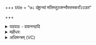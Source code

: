 +++
title = "७८ दंष्ट्राभ्यां मलिम्लूञ्जम्भ्यैस्तस्कराँ२ऽउत"

+++
<details><summary>पदपाठः - दयानन्दादि</summary>

दꣳष्ट्रा॑भ्याम्। म॒लिम्लू॑न्। जम्भ्यैः॑। तस्क॑रान्। उ॒त। हनु॑भ्या॒मिति॒ हनु॑ऽभ्याम्। स्ते॒नान्। भ॒ग॒व॒ इति॑ भगऽवः। तान्। त्वम्। खा॒द॒। सुखा॑दिता॒निति॒ सुऽखा॑दितान्। ७८।
</details>

<details><summary>महीधरः</summary>

म० गुप्ताः प्रकटाश्चेति द्विविधाश्चोराः । प्रकटा अपि पुनर्द्विविधाः । अरण्ये मार्गे च प्रहृत्य प्रत्यहमेव पलायमानाः प्रकटाः । ततोऽप्यतिप्रकटा निर्भया ग्रामेष्वेवागत्य वन्दीकाराः ते अत्र मलिम्लुच उच्यन्ते । मलं पापाधिक्यमेषामस्तीति 'मलिनाः तथाविधा भूत्वा म्लोचन्ति जने वने वा अदृश्या भवन्तीति मलिम्लुचः । दन्तपङ्क्तिमध्ये याभ्यां तीक्ष्णदन्ताभ्य क्रमुकादिकं भक्ष्यते ते दंष्ट्रे राक्षसीसंज्ञे । ततः पुरोवर्तिनो बहिर्दृश्यमाना दन्ता जम्भ्याः जम्भावृत्तिमाश्रिता जम्भ्याः । दन्तलीने तु हनू । दंष्ट्राभ्यां मलिम्लून्पीडयित्वा जम्भ्यैस्तस्करानपि पीडयित्वा हनुभ्यां स्तेनान् पीडयित्वा हे भगवः भगवन्महदैश्वर्ययुक्त पूजनीय, तान्सर्वान्पूर्वोक्तान्सुखादितान् सुष्ठु खादितान्भक्षितान्पुनर्जीवनरहिता यथा भवन्ति तथा खाद भक्षय । सुखादितानपेतान्कृत्वेति वा ॥ ७८ ॥  
एकोनाशीतितमी।  
उ० जनेषु मलिम्लुचः जनेषु स्तेनासः 'आज्जसेरसुक्' तस्कराः । वने वनाश्रिताः येच कक्षेषु नदीपर्वतकक्षेषु अघायवः । 'छन्दसि परेच्छायामिति वक्तव्यम्' इत्यघशब्दात्क्यच् 'क्याच्छन्दसि' इति उप्रत्ययः। अघं परस्मै इच्छन्तीत्यघायवः तान् तव दधामि स्थापयामि जम्भयोः भक्षणाय ॥ ७९ ॥
</details>

<details><summary>अधिमन्त्रम् (VC)</summary>

- अग्निर्देवता
- नाभानेदिष्ठ ऋषिः
- भुरिगुष्णिक्
- ऋषभः
</details>